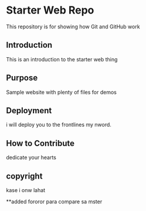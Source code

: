 # Starter Web Repo

This repository is for showing how Git and GitHub work

## Introduction

This is an introduction to the starter web thing
## Purpose

Sample website with plenty of files for demos

## Deployment

i will deploy you to the frontlines my nword.

## How to Contribute

dedicate your hearts

## copyright

kase i onw lahat

**added fororor para compare sa mster